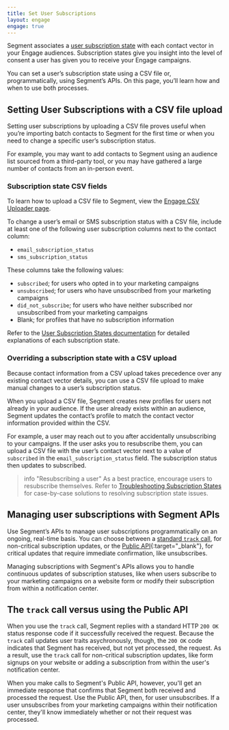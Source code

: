 ```yaml
---
title: Set User Subscriptions
layout: engage
engage: true
---
```


Segment associates a [user subscription state](/docs/engage/profiles/user-subscriptions/subscription-states/) with each contact vector in your Engage audiences. Subscription states give you insight into the level of consent a user has given you to receive your Engage campaigns.

You can set a user’s subscription state using a CSV file or, programmatically, using Segment’s APIs.  On this page, you’ll learn how and when to use both processes.

## Setting User Subscriptions with a CSV file upload

Setting user subscriptions by uploading a CSV file proves useful when you’re importing batch contacts to Segment for the first time or when you need to change a specific user’s subscription status.

For example, you may want to add contacts to Segment using an audience list sourced from a third-party tool, or you may have gathered a large number of contacts from an in-person event.

### Subscription state CSV fields

To learn how to upload a CSV file to Segment, view the [Engage CSV Uploader page](/docs/engage/profiles/csv-upload/).

To change a user’s email or SMS subscription status with a CSV file, include at least one of the following user subscription columns next to the contact column:

- `email_subscription_status`
- `sms_subscription_status`

These columns take the following values:

- `subscribed`; for users who opted in to your marketing campaigns
- `unsubscribed`; for users who have unsubscribed from your marketing campaigns
- `did_not_subscribe`; for users who have neither subscribed nor unsubscribed from your marketing campaigns
- Blank; for profiles that have no subscription information

Refer to the [User Subscription States documentation](/docs/engage/profiles/user-subscriptions/subscription-states/) for detailed explanations of each subscription state.

### Overriding a subscription state with a CSV upload

Because contact information from a CSV upload takes precedence over any existing contact vector details, you can use a CSV file upload to make manual changes to a user’s subscription status.

When you upload a CSV file, Segment creates new profiles for users not already in your audience.  If the user already exists within an audience, Segment updates the contact’s profile to match the contact vector information provided within the CSV.

For example, a user may reach out to you after accidentally unsubscribing to your campaigns.  If the user asks you to resubscribe them, you can upload a CSV file with the user’s contact vector next to a value of `subscribed` in the `email_subscription_status` field.  The subscription status then updates to subscribed.

> info "Resubscribing a user"
> As a best practice, encourage users to resubscribe themselves. Refer to [Troubleshooting Subscription States](/docs/engage/profiles/user-subscriptions/subscription-states/#troubleshooting-subscription-states) for case-by-case solutions to resolving subscription state issues.

## Managing user subscriptions with Segment APIs

Use Segment’s APIs to manage user subscriptions programmatically on an ongoing, real-time basis. You can choose between a [standard `track` call](/docs/connections/spec/track/), for non-critical subscription updates, or the [Public API](https://api.segmentapis.com/docs/){:target="_blank"}, for critical updates that require immediate confirmation, like unsubscribes.

Managing subscriptions with Segment's APIs allows you to handle continuous updates of subscription statuses, like when users subscribe to your marketing campaigns on a website form or modify their subscription from within a notification center.

## The `track` call versus using the Public API

When you use the `track` call, Segment replies with a standard HTTP `200 OK` status response code if it successfully received the request. Because the `track` call updates user traits asychronously, though, the `200 OK` code indicates that Segment has received, but not yet processed, the request. As a result, use the `track` call for non-critical subscription updates, like form signups on your website or adding a subscription from within the user's notification center.

When you make calls to Segment's Public API, however, you'll get an immediate response that confirms that Segment both received and processed the request. Use the Public API, then, for user unsubscribes. If a user unsubscribes from your marketing campaigns within their notification center, they'll know immediately whether or not their request was processed.
